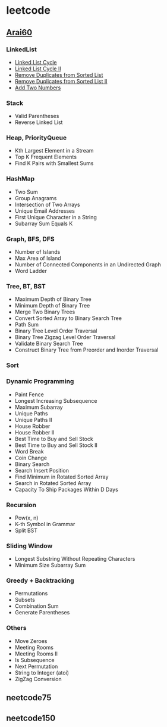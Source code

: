 # leetcode

## [Arai60](https://1kohei1.com/leetcode/)

### LinkedList

- [Linked List Cycle](https://github.com/konnysh/leetcode/pull/1)
- [Linked List Cycle II](https://github.com/konnysh/leetcode/pull/3)
- [Remove Duplicates from Sorted List](https://github.com/konnysh/leetcode/pull/4)
- [Remove Duplicates from Sorted List II](https://github.com/konnysh/leetcode/pull/5)
- [Add Two Numbers](https://github.com/konnysh/leetcode/pull/2)

### Stack
- Valid Parentheses
- Reverse Linked List

### Heap, PriorityQueue
- Kth Largest Element in a Stream
- Top K Frequent Elements
- Find K Pairs with Smallest Sums

### HashMap
- Two Sum
- Group Anagrams
- Intersection of Two Arrays
- Unique Email Addresses
- First Unique Character in a String
- Subarray Sum Equals K

### Graph, BFS, DFS
- Number of Islands
- Max Area of Island
- Number of Connected Components in an Undirected Graph
- Word Ladder

### Tree, BT, BST
- Maximum Depth of Binary Tree
- Minimum Depth of Binary Tree
- Merge Two Binary Trees
- Convert Sorted Array to Binary Search Tree
- Path Sum
- Binary Tree Level Order Traversal
- Binary Tree Zigzag Level Order Traversal
- Validate Binary Search Tree
- Construct Binary Tree from Preorder and Inorder Traversal

### Sort

### Dynamic Programming
- Paint Fence
- Longest Increasing Subsequence
- Maximum Subarray
- Unique Paths
- Unique Paths II
- House Robber
- House Robber II
- Best Time to Buy and Sell Stock
- Best Time to Buy and Sell Stock II
- Word Break
- Coin Change
- Binary Search
- Search Insert Position
- Find Minimum in Rotated Sorted Array
- Search in Rotated Sorted Array
- Capacity To Ship Packages Within D Days

### Recursion
- Pow(x, n)
- K-th Symbol in Grammar
- Split BST

### Sliding Window
- Longest Substring Without Repeating Characters
- Minimum Size Subarray Sum

### Greedy + Backtracking
- Permutations
- Subsets
- Combination Sum
- Generate Parentheses

### Others
- Move Zeroes
- Meeting Rooms
- Meeting Rooms II
- Is Subsequence
- Next Permutation
- String to Integer (atoi)
- ZigZag Conversion

## neetcode75

## neetcode150
